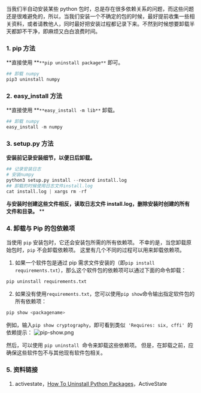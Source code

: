 当我们半自动安装某些 python 包时，总是存在很多依赖关系的问题，而这些问题还是很难避免的，所以，当我们安装一个不确定的包的时候，最好提前收集一些相关资料，或者请教他人，同时最好把安装过程都记录下来。不然到时候想要卸载半天都卸不干净，即麻烦又白白浪费时间。

### 1. pip 方法

**直接使用 **`**pip uninstall package**` 即可。

```python
## 卸载 numpy
pip3 uninstall numpy
```

### 2. easy_install 方法

**直接使用 **`**easy_install -m lib**` 卸载。

```python
## 卸载 numpy
easy_install -m numpy
```

### 3. setup.py 方法

**安装前记录安装细节，以便日后卸载。**

```python
## 记录安装日志
# 安装numpy
python3 setup.py install --record install.log
## 卸载的时候使用日志文件install.log
cat install.log | xargs rm -rf
```

**与安装时创建这些文件相反，读取日志文件 install.log，删除安装时创建的所有文件和目录。**
\*\*

### 4. 卸载与 Pip 的包依赖项

当使用 `pip` 安装包时，它还会安装包所需的所有依赖项。 不幸的是，当您卸载原始包时，`pip` 不会卸载依赖项。 这里有几个不同的过程可以用来卸载依赖项。

1. 如果一个软件包是通过 pip 需求文件安装的（即`pip install requirements.txt`），那么这个软件包的依赖项可以通过下面的命令卸载：

```bash
pip uninstall requirements.txt
```

2. 如果没有使用`requirements.txt`，您可以使用`pip show`命令输出指定软件包的所有依赖项：

```bash
pip show <packagename>
```

例如，输入`pip show cryptography`，即可看到类似  `'Requires: six, cffi'`  的依赖提示：
![pip-show.png](https://shub-1251708715.cos.ap-guangzhou.myqcloud.com/elog-docs-images/FiXQc_h02lAJdYuTKQux-GJM__xl.png)

然后，可以使用 `pip uninstall`  命令来卸载这些依赖项。 但是，在卸载之前，应确保这些软件包不与其他现有软件包相关。

### 5. 资料链接

1. activestate，[How To Uninstall Python Packages](https://www.activestate.com/resources/quick-reads/how-to-uninstall-python-packages/)，ActiveState
